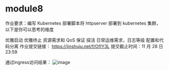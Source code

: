 # module8
作业要求：编写 Kubernetes 部署脚本将 httpserver 部署到 kubernetes 集群，以下是你可以思考的维度

优雅启动
优雅终止
资源需求和 QoS 保证
探活
日常运维需求，日志等级
配置和代码分离
作业提交链接： https://jinshuju.net/f/OfIY3L
提交截止时间：11 月 28 日 23:59

通过ingress访问结果：
![image](https://user-images.githubusercontent.com/32876594/143771094-107aa9de-fc74-4b7b-a453-c0a56bc0679d.png)
